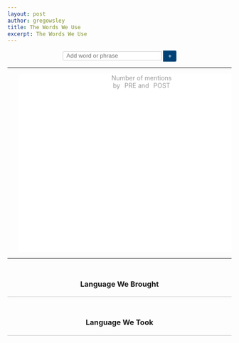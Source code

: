 ```yaml
---
layout: post
author: gregowsley
title: The Words We Use
excerpt: The Words We Use
---
```


<style>
    #g-chart {
        display: block;
        margin: auto;
        overflow: hidden;
        position: relative;
    }
  
    #g-chart a {
        font-weight: initial;
    }

    #g-form {
        /*font: 16px sans-serif;*/
        text-align: center;
    }

    #g-form input {
        border-right: none;
        border-radius: 3px 0 0 3px;
        border: solid 1px #ccc;
        /*font: inherit;*/
        padding: 4px 8px;
        width: 223px;
    }

    #g-form button {
        background: #004276;
        border: none;
        border-radius: 0 3px 3px 0;
        color: #fff;
        /*font: inherit;
        font-weight: bold;*/
        padding: 5px 8px;
        position: relative;
        top: 1px;
        width: 30px;
    }

    .g-label {
        margin-left: 5%;
    }

    .g-legend {
        color: #999;
        /*font: 11px/1.3em sans-serif;*/
        height: 30px;
        /*margin-top: 15px;*/
        position: relative;
        text-align: center;
    }

    .g-arrow {
        position: absolute;
        /*width: 100px;*/
    }

    .g-arrow:before {
        position: absolute;
        /*font-size: 15px;*/
        /*font-style: normal;*/
        /*top: 7px;*/
    }

    .g-democrat.g-arrow {
        /*left: 170px;*/
        /*padding-left: 40px;*/
    }

    .g-arrow.g-democrat:before {
        /*content: "<";*/
        /*right: 100px;*/
    }

    .g-republican.g-arrow {
        /*right: 170px;*/
        /*padding-right: 40px;*/
    }

    .g-arrow.g-republican:before {
        /*content: ">";*/
        /*left: 100px;*/
    }

    .g-legend .g-pointer {
        /*width: 150px;*/
    }

    .g-overview {
        position: absolute;
        /*left: 360px;*/
        text-align: center;
        /*width: 250px;*/
    }

    .g-legend .g-democrat.g-pointer {
        position: absolute;
        /*left: 314px;*/
        text-align: right;
        /*padding-right: 20px;*/
    }

    .g-swatch {
        /*width: 6px;*/
        height: 8px;
        display: inline-block;
        position: relative;
        top: 1px;
        margin: 0 3px;
    }

    .g-republican.g-swatch {
        background-color: #f9caca;
        border-radius: 0 4px 4px 0;
    }

    .g-democrat.g-swatch {
        background-color: #c5d7ea;
        border-radius: 4px 0 0 4px;
    }

    .g-republican.g-swatch {
        background-color: #f9caca;
    }

    .g-notes {
        /*font: 11px/1.3em sans-serif;*/
        height: 100px;
        position: absolute;
        /*top: 430px;*/
    }

    .g-note {
        color: #999;
        position: absolute;
        /*width: 212px;*/
    }

    .g-note b {
        color: #333;
        text-transform: uppercase;
    }

    .g-note-arrow {
        fill: none;
        stroke: #aaa;
        stroke-dasharray: 2, 2;
        stroke-width: 1.5px;
        -webkit-transition: stroke-opacity 250ms ease;
        -moz-transition: stroke-opacity 250ms ease;
        -ms-transition: stroke-opacity 250ms ease;
        -o-transition: stroke-opacity 250ms ease;
        transition: stroke-opacity 250ms ease;
    }

    .g-error {
        background: #ffa;
        border: solid 1px #ccc;
        /*font-size: 16px;*/
        line-height: 1.2em;
        /*margin: 10px;*/
        /*padding: 10px;*/
    }

    .g-node .g-democrat {
        fill: #c5d7ea;
    }

    .g-node.g-hover .g-democrat {
        fill: #d1172b;
        fill: #acbed1;
    }

    .g-node.g-selected .g-democrat {
        fill: #99c0e5;
        stroke: #6081a3;
        stroke-width: 1.5px;
    }

    .g-node .g-republican {
        fill: #f9caca;
    }

    .g-node.g-hover .g-republican {
        fill: #dfb1b1;
    }

    .g-node.g-selected .g-republican {
        fill: #fda4a7;
        stroke: #af5e61;
        stroke-width: 1.5px;
    }

    .g-node .g-split {
        stroke: #000;
        stroke-opacity: .18;
        shape-rendering: crispEdges;
    }

    a.g-label {
        color: inherit;
        cursor: pointer;
        display: block;
        text-align: center;
        text-decoration: none;
        line-height: 1em;
        position: absolute;
    }

    .g-label .g-value {
        /*font: 11px sans-serif;*/
        white-space: nowrap;
    }

    .g-overlay,
    .g-node,
    .g-label {
        -webkit-tap-highlight-color: transparent;
    }

    .g-overlay {
        fill: none;
        pointer-events: all;
    }

    .g-body {
        min-height: 700px;
    }

    .g-has-topic .g-isnt-topic,
    .g-hasnt-topic .g-is-topic {
        display: none;
    }

    .g-body h3 {
        /*font-size: 18px;*/
        line-height: 1.4em;
        /*font-family: Georgia;
        font-weight: normal;*/
        /*margin-bottom: 0.9em;*/
    }
    
    .g-body .g-mention p {
        margin: 10px 0 0 0;
    }

    .g-mentions {
        /*width: 445px;*/
    }

    .g-mentions h3 {
        text-align: center;
    }

    .g-mentions.g-democrat h3 {
        /*margin-left: 140px;*/
    }

    .g-mentions.g-republican h3 {
        /*margin-right: 140px;*/
    }

    .g-divider,
    .g-truncated {
        border-top: solid 1px #ccc;
    }

    .g-mentions.g-democrat {
        /*margin: 0 0 0 20px;*/
        /*float: left;*/
    }

    .g-mentions.g-republican {
        /*margin: 0 20px 0 0;*/
        /*float: right;*/
    }

    .g-head a {
        border-radius: 3px;
        /*padding: 3px 3px;*/
        white-space: nowrap;
    }

    .g-mention {
        /*clear: both;*/
        /*margin: -1px 0 1.5em 0;*/
        display: flex;
        flex-direction: column;
        border-bottom: solid 1px #ccc;
    }
    
    .g-mention a {
        border-radius: 3px;
        padding: 1px 3px;
        text-decoration: none;
    }
    
    .g-mention p {
        color: #444;
        /*font-family: Georgia;*/
        /*font-size: 1.3em;*/
        /*line-height: 1.40em;*/
        order: 1;
    }
    
    .g-mention p a {
        font-weight: initial;
    }
    
    .g-mention .g-speaker {
        order: 2;
    }
    
    .g-mention .g-speaker::before {
        /*content: "—";*/
        content: "– ";
    }
    
    .g-mention .g-speaker-title {
        order: 3;
        margin-bottom: 10px;
    }

    .g-democrat .g-mention p {
        /*margin: 1.5em 0 1.5em 160px;*/
    }

    .g-republican .g-mention p {
        /*margin: 1.5em 140px 1.5em 20px;*/
    }

    .g-democrat a {
        background-color: #c5d7ea;
        color: #4a5783;
    }

    .g-republican a {
        background-color: #fbdedf;
        color: #734143;
    }

    .g-mention p:before,
    .g-mention p:after {
        color: #ddd;
        /*font-family: sans-serif;*/
        /*font-size: 36px;*/
        position: absolute;
    }

    .g-mention p::before {
        content: "“";
        /*margin: 0.25em 0 0 -10px;*/
        margin-left: -7px;

    }

    .g-mention p::after {
        content: "”";
        margin-left: 2px;
    }

    .g-speaker {
        /*font: bold 13px sans-serif;*/
        /*margin: 1.5em 0 0.15em 0;*/
        text-transform: uppercase;
        /*width: 125px;*/
    }

    .g-speaker-title {
        /*clear: both;*/
        color: #aaa;
        /*font: 11px sans-serif;*/
        /*margin-bottom: 1em;*/
        /*width: 125px;*/
    }

    .g-democrat .g-speaker,
    .g-democrat .g-speaker-title {
        /*float: left;*/
        /*text-align: left;*/
    }

    .g-republican .g-speaker,
    .g-republican .g-speaker-title {
        /*float: right;*/
        text-align: right;
    }

    .g-truncated {
        border-top-style: dashed;
        color: #aaa;
        display: none;
        /*font: 11px sans-serif;*/
        /*padding-top: 1em;*/
        text-align: center;
    }


    /* Scoop Fixes */

    .storySummary,
    .storyHeader h1 {
        display: block;
        /*margin: 5px auto;*/
        padding: 0;
        text-align: center;
        /*width: 640px;*/
    }

    #interactiveFooter {
        border-top: 1px solid #ddd;
        /*margin-top: 10px;*/
        /*padding-top: 12px;*/
    }

    #main .storyHeader h1 {
        /*font-size: 26px;*/
        /*margin: 25px auto 4px auto;*/
    }

</style>

<!--<link rel="stylesheet" href="https://static01.nyt.com/newsgraphics/2012/09/04/convention-speeches/ac823b240e99920e91945dbec49f35b268c09c38/index.css">-->

<!-- SEARCH BAR -->
<form id="g-form">
    <input style="height:20px;" type="text" name="search" placeholder="Add word or phrase" tabindex="1">
    <button>+</button>
</form>

<hr>

<!-- VISUAL -->
<div id="g-chart" width="100%;" style="margin-left: 0%; postion:block;">
    <div class="g-legend" style="position:absolute; width:100%;">
        <div style="position:absolute; width:200px; left:40%" class="g-overview">
            Number of mentions
            <br>by
            <span class="g-swatch g-democrat"></span>PRE and
            <span class="g-swatch g-republican"></span>POST
        </div>
    </div>
    <div style="margin-left: 0%" class="g-labels"></div>
    <svg style="background: white; margin-left: 5%;" class="g-nodes" width="100%" height="400"></svg>
</div>

<hr>

<!-- COMMENTS -->
<div class="g-body row">
    <div class="g-mentions g-democrat col-md-6">
        <h3 class="g-head g-hasnt-topic">
            <span class="g-isnt-topic"><br>Language We Brought</span>
            <span class="g-is-topic">
                <span style="padding-left: 0.76em;">Language We Brought</span>
            </span>
        </h3>
        <div class="g-divider"></div>
    </div>
    <div class="g-mentions g-republican col-md-6">
        <h3 class="g-head g-hasnt-topic">
            <span class="g-isnt-topic"><br>Language We Took</span>
            <span class="g-is-topic">
                <span style="padding-left: 0.76em;">Language We Took</span>
            </span>
        </h3>
        <div class="g-divider"></div>
    </div>
    <br clear="all">
    <br>
</div>


<script src="https://cdnjs.cloudflare.com/ajax/libs/jquery/3.1.0/jquery.min.js"></script>
<script src="https://cdnjs.cloudflare.com/ajax/libs/materialize/0.100.2/js/materialize.min.js"></script>
<script src="https://cdn.rawgit.com/JamesWClark/Two-Party-Visualizer/gh-pages/d3.v2.min.js"></script>
<script src="https://cdn.rawgit.com/JamesWClark/Two-Party-Visualizer/gh-pages/topics.js"></script>
<script src="/js/two-party-visualize.js"></script>
<script src="https://cdn.rawgit.com/JamesWClark/Two-Party-Visualizer/gh-pages/index.js"></script>